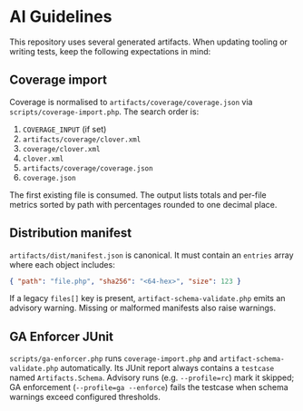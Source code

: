 # AI Guidelines

This repository uses several generated artifacts. When updating tooling or
writing tests, keep the following expectations in mind:

## Coverage import

Coverage is normalised to `artifacts/coverage/coverage.json` via
`scripts/coverage-import.php`. The search order is:

1. `COVERAGE_INPUT` (if set)
2. `artifacts/coverage/clover.xml`
3. `coverage/clover.xml`
4. `clover.xml`
5. `artifacts/coverage/coverage.json`
6. `coverage.json`

The first existing file is consumed. The output lists totals and per-file
metrics sorted by path with percentages rounded to one decimal place.

## Distribution manifest

`artifacts/dist/manifest.json` is canonical. It must contain an `entries` array
where each object includes:

```json
{ "path": "file.php", "sha256": "<64-hex>", "size": 123 }
```

If a legacy `files[]` key is present, `artifact-schema-validate.php` emits an
advisory warning. Missing or malformed manifests also raise warnings.

## GA Enforcer JUnit

`scripts/ga-enforcer.php` runs `coverage-import.php` and
`artifact-schema-validate.php` automatically. Its JUnit report always contains a
`testcase` named `Artifacts.Schema`. Advisory runs (e.g. `--profile=rc`) mark it
skipped; GA enforcement (`--profile=ga --enforce`) fails the testcase when
schema warnings exceed configured thresholds.

